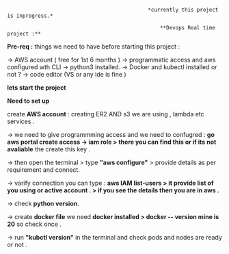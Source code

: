                                                   *currently this project is inprogress.* 

                                                      **Devops Real time project :**
  
  **Pre-req :** 
  things we need to have before starting this project :
  
  -> AWS account ( free for 1st 6 months )
  -> programmatic access and aws configured wth CLI 
  -> python3 installed.
  -> Docker and kubectl installed or not ?
  -> code editor (VS or any ide is fine )

**lets start the project** 

**Need to set up**

create **AWS account**  : creating ER2 AND s3 we are using , lambda etc services .

-> we need to give programmming access and we need to confugred : 
                   **go aws portal create access
                   -> iam role 
                   > there you can find this or if its not avaliable** the create this key .
                   
-> then open the terminal 
             > type **"aws configure"** 
             > provide details as per requirement and connect.
             
-> varify connection you can type : 
                 **aws IAM list-users 
                 > it provide list of you using or active account . 
                 > if you see the details then you are in aws .**
                 
-> check **python version**.

-> create **docker file** we need **docker installed > docker -- version mine is 20** so check once .

-> run **"kubctl version"** in the terminal and check pods and nodes are ready or not .


